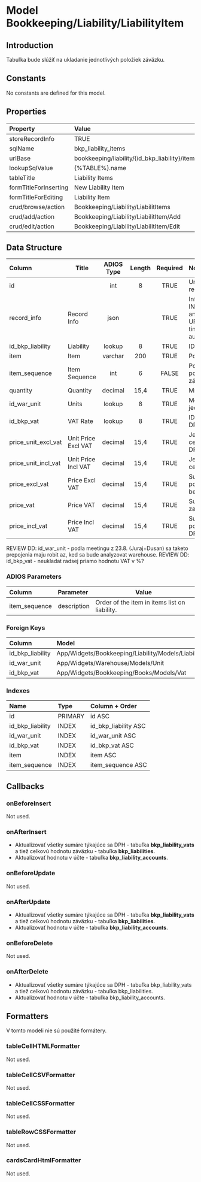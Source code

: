 # Model Bookkeeping/Liability/LiabilityItem

## Introduction

Tabuľka bude slúžiť na ukladanie jednotlivých položiek záväzku.

## Constants

No constants are defined for this model.

## Properties

| Property              | Value                                          |
| :-------------------- | :--------------------------------------------- |
| storeRecordInfo       | TRUE                                           |
| sqlName               | bkp_liability_items                            |
| urlBase               | bookkeeping/liability/{id_bkp_liability}/items |
| lookupSqlValue        | {%TABLE%}.name                                 |
| tableTitle            | Liability Items                                |
| formTitleForInserting | New Liability Item                             |
| formTitleForEditing   | Liability Item                                 |
| crud/browse/action    | Bookkeeping/Liability/LiabilitItems            |
| crud/add/action       | Bookkeeping/Liability/LiabilitItem/Add         |
| crud/edit/action      | Bookkeeping/Liability/LiabilitItem/Edit        |

## Data Structure

| Column              | Title               | ADIOS Type | Length | Required | Notes                                      |
| :------------------ | ------------------- | :--------: | :----: | :------: | :----------------------------------------- |
| id                  |                     |    int     |   8    |   TRUE   | Unique record ID                       |
| record_info         | Record Info         |    json    |        |   TRUE   | Info about INSERT and UPDATE time & author |
| id_bkp_liability    | Liability           |   lookup   |   8    |   TRUE   | ID záväzku                                 |
| item                | Item                |  varchar   |  200   |   TRUE   | Položka                                    |
| item_sequence       | Item Sequence       |    int     |   6    |  FALSE   | Poradie položky v záväzku                  |
| quantity            | Quantity            |  decimal   |  15,4  |   TRUE   | Množstvo                                   |
| id_war_unit         | Units               |   lookup   |   8    |   TRUE   | Merná jednotka                             |
| id_bkp_vat          | VAT Rate            |   lookup   |   8    |   TRUE   | ID Sadzby DPH                              |
| price_unit_excl_vat | Unit Price Excl VAT |  decimal   |  15,4  |   TRUE   | Jednotková cena bez DPH                    |
| price_unit_incl_vat | Unit Price Incl VAT |  decimal   |  15,4  |   TRUE   | Jednotková cena s DPH                      |
| price_excl_vat      | Price Excl VAT      |  decimal   |  15,4  |   TRUE   | Suma za položku bez DPH                    |
| price_vat           | Price VAT           |  decimal   |  15,4  |   TRUE   | Suma DPH za položku                        |
| price_incl_vat      | Price Incl VAT      |  decimal   |  15,4  |   TRUE   | Suma za položku s DPH                      |

REVIEW DD: id_war_unit - podla meetingu z 23.8. (Juraj+Dusan) sa taketo prepojenia maju robit az, ked sa bude analyzovat warehouse.
REVIEW DD: id_bkp_vat - neukladat radsej priamo hodnotu VAT v %?

### ADIOS Parameters

| Column        | Parameter   | Value                                         |
| :------------ | :---------- | --------------------------------------------- |
| item_sequence | description | Order of the item in items list on liability. |

### Foreign Keys

| Column           | Model                                              | Relation | OnUpdate | OnDelete |
| :--------------- | :------------------------------------------------- | :------: | -------- | -------- |
| id_bkp_liability | App/Widgets/Bookkeeping/Liability/Models/Liability |   1:N    | Cascade  | Cascade  |
| id_war_unit      | App/Widgets/Warehouse/Models/Unit                  |   1:N    | Cascade  | Restrict |
| id_bkp_vat       | App/Widgets/Bookkeeping/Books/Models/Vat        |   1:N    | Cascade  | Restrict |

### Indexes

| Name             | Type    | Column + Order       |
| :--------------- | :------ | :------------------- |
| id               | PRIMARY | id ASC               |
| id_bkp_liability | INDEX   | id_bkp_liability ASC |
| id_war_unit      | INDEX   | id_war_unit ASC      |
| id_bkp_vat       | INDEX   | id_bkp_vat ASC       |
| item             | INDEX   | item ASC             |
| item_sequence    | INDEX   | item_sequence ASC    |

## Callbacks

### onBeforeInsert

Not used.

### onAfterInsert

* Aktualizovať všetky sumáre týkajúce sa DPH - tabuľka **bkp_liability_vats** a tiež celkovú hodnotu záväzku - tabuľka **bkp_liabilities**.
* Aktualizovať hodnotu v účte - tabuľka **bkp_liability_accounts**.

### onBeforeUpdate

Not used.

### onAfterUpdate

* Aktualizovať všetky sumáre týkajúce sa DPH - tabuľka **bkp_liability_vats** a tiež celkovú hodnotu záväzku - tabuľka **bkp_liabilities**.
* Aktualizovať hodnotu v účte - tabuľka **bkp_liability_accounts**.

### onBeforeDelete

Not used.

### onAfterDelete

* Aktualizovať všetky sumáre týkajúce sa DPH - tabuľka bkp_liability_vats a tiež celkovú hodnotu záväzku - tabuľka bkp_liabilities.
* Aktualizovať hodnotu v účte - tabuľka bkp_liability_accounts.

## Formatters

V tomto modeli nie sú použité formátery.

### tableCellHTMLFormatter

Not used.

### tableCellCSVFormatter

Not used.

### tableCellCSSFormatter

Not used.

### tableRowCSSFormatter

Not used.

### cardsCardHtmlFormatter

Not used.
